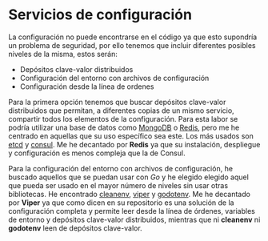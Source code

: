 # Servicios de configuración    
La configuración no puede encontrarse en el código ya que esto supondría un problema de seguridad, por ello tenemos que incluir diferentes posibles niveles de la misma, estos serán:    
- Depósitos clave-valor distribuidos    
- Configuración del entorno con archivos de configuración    
- Configuración desde la línea de ordenes    

Para la primera opción tenemos que buscar depósitos clave-valor distribuidos que permitan, a diferentes copias de un mismo servicio, compartir todos los elementos de la configuración. Para esta labor se podría utilizar una base de datos como [MongoDB](https://www.mongodb.com/) o [Redis](https://redis.io/), pero me he centrado en aquellas que su uso específico sea este.
Los más usados son [etcd](https://etcd.io/) y [consul](https://www.consul.io/). Me he decantado por **Redis** ya que su instalación, despliegue y configuración es menos compleja que la de Consul.

Para la configuración del entorno con archivos de configuración, he buscado aquellos que se puedan usar con *Go* y he elegido elegido aquel que pueda ser usado en el mayor número de niveles sin usar otras bibliotecas. He encontrado [cleanenv](https://github.com/ilyakaznacheev/cleanenv), [viper](https://github.com/spf13/viper) y [godotenv](https://github.com/joho/godotenv).
Me he decantado por **Viper** ya que como dicen en su repositorio es una solución de la configuración completa y permite leer desde la línea de órdenes, variables de entorno y depósitos clave-valor distribuidos, mientras que ni **cleanenv** ni **godotenv** leen de depósitos clave-valor.
